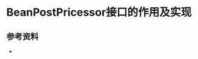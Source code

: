 <!-- ---
title: BeanPostPricessor接口的作用及实现
date: 2021-09-07 09:09:51
category: java100, springcode
--- -->

# BeanPostPricessor接口的作用及实现



## 参考资料

- []()
